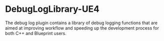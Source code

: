 # DebugLogLibrary-UE4
 The debug log plugin contains a library of debug logging functions that are aimed at improving workflow and speeding up the development process for both C++ and Blueprint users.
